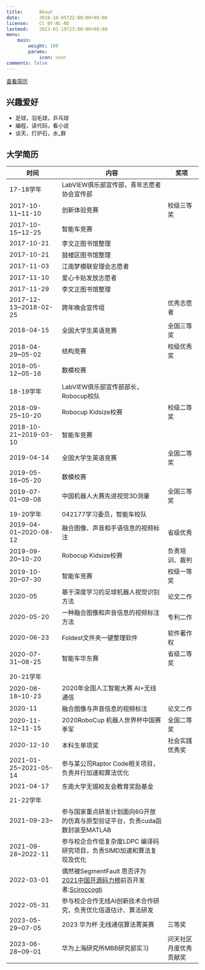 ```yaml
---
title:      About
date:       2018-10-05T22:00:00+08:00
license:    CC BY-NC-ND
lastmod:    2023-01-19T23:00:00+08:00
menu:
    main: 
        weight: 100
        params:
            icon: user
comments: false
---
```


[查看简历](https://1drv.ms/b/s!AjrAeqZd99XDwUTynTL6FAG8Tpqs?e=W5OO87)

## 兴趣爱好

*   足球，羽毛球，乒乓球
*   编程，读代码，看小说
*   谈天，打炉石，水_群

## 大学简历

|时间|内容|奖项|
|---|---|---|
|17-18学年|LabVIEW俱乐部宣传部，青年志愿者协会宣传部|
|2017-10-11~11-10|创新体验竞赛|校级三等奖|
|2017-10-15~12-25|智能车竞赛|
|2017-10-21|李文正图书馆整理|
|2017-10-21|鼓楼区图书馆整理|
|2017-11-03|江南梦模联安理会志愿者|
|2017-11-10|爱心卡贴发放志愿者|
|2017-11-29|李文正图书馆整理|
|2017-12-13~2018-02-25|跨年晚会宣传组|优秀志愿者|
|2018-04-15|全国大学生英语竞赛|全国三等奖|
|2018-04-29~05-02|结构竞赛|校级优秀奖|
|2018-05-12~05-16|数模校赛|
||||
|18-19学年|LabVIEW俱乐部宣传部部长，Robocup校队|
|2018-09-25~10-20|Robocup Kidsize校赛|校级二等奖|
|2018-10-21~2019-03-10|智能车竞赛|
|2019-04-14|全国大学生英语竞赛|全国二等奖|
|2019-05-16~05-20|数模校赛|
|2019-07-01~09-08|中国机器人大赛先进视觉3D测量|全国三等奖|
||||
|19-20学年|042177学习委员，智能车校队|
|2019-04-01~2020-08-12|融合图像、声音和手语信息的视频标注|省级优秀|
|2019-09-20~10-20|Robocup Kidsize校赛|负责培训、裁判|
|2019-10-20~07-30|智能车竞赛|校级一等奖|
|2020-05|基于深度学习的足球机器人视觉识别方法|论文二作|
|2020-05-20|一种融合图像和声音信息的视频标注方法|专利二作|
|2020-06-23|Foldest文件夹一键整理软件|软件著作权|
|2020-07-31~08-25|智能车华东赛|省级二等奖|
||||
|20-21学年||
|2020-08-18~10-23|2020年全国人工智能大赛 AI+无线通信||
|2020-11|融合图像与声音信息的视频标注|论文二作|
|2020-11-12~11-15|2020RoboCup 机器人世界杯中国赛季军|全国二等奖|
|2020-12-10|本科生单项奖|社会实践优秀奖|
|2021-01-25~2021-05-14|参与某公司Raptor Code相关项目，负责并行加速和算法优化|
|2021-04-17|东南大学无锡校友会教育奖励基金||
|||
|21-22学年||
|2021-09-23~|参与国家重点研发计划面向6G开放的仿真与原型验证平台，负责cuda函数封装至MATLAB|
|2021-09-28~2022-11|参与校企合作低复杂度LDPC 编译码研究项目，负责SIMD加速和算法复现及优化|
|2022-03-01|偶然被SegmentFault 思否评为[2021中国开源码力榜](https://segmentfault.com/a/1190000041478447)前百开发者:[Sciroccogti](https://github.com/OpenSourceWin/OpenSourceWin.github.io/blob/175734a692c565aa3aab967905ddbd7b5e7f6902/source/Sciroccogti/index.md)|
|2022-05-31|参与校企合作无线AI创新技术合作研究，负责优化信道估计、算法研发|
|2023-05-29~07-05|2023 华为杯 无线通信算法菁英赛|三等奖|
|2023-06-28~09-01|华为上海研究所MBB研究部实习|问天社区月度优秀贡献奖|
